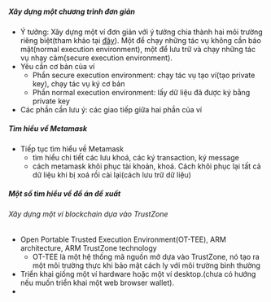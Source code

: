 ##### Xây dựng một chương trình đơn giản

- Ý tưởng: Xây dựng một ví đơn giản với ý tưởng chia thành hai môi trường riêng biệt(tham khảo tại [đây](https://ieeexplore.ieee.org/stamp/stamp.jsp?arnumber=8412192)). Một để chạy những tác vụ không cần bảo mật(normal execution environment), một để lưu trữ và chạy những tác vụ nhạy cảm(secure execution environment).
- Yêu cần cơ bản của ví
  - Phần secure execution environment: chạy tác vụ tạo ví(tạo private key), chạy tác vụ ký cơ bản
  - Phần normal execution environment: lấy dữ liệu đã được ký bằng private key
- Các phần cần lưu ý: các giao tiếp giữa hai phần của ví

##### Tìm hiểu về Metamask

- Tiếp tục tìm hiểu về Metamask
  - tìm hiểu chi tiết các lưu khoá, các ký transaction, ký message
  - cách metamask khôi phục tài khoản, khoá. Cách khôi phục lại tất cả dữ liệu khi bị xoá rồi cài lại(cách lưu trữ dữ liệu)

##### Một số tìm hiểu về đồ án đề xuất

###### Xây dựng một ví blockchain dựa vào TrustZone

- Open Portable Trusted Execution Environment(OT-TEE), ARM architecture, ARM TrustZone technology
  - OT-TEE là một hệ thống mã nguồn mở dựa vào TrustZone, nó tạo ra một môi trường thực khi bảo mật cách ly với môi trường bình thường
- Triển khai giống một ví hardware hoặc một ví desktop.(chưa có hướng nếu muốn triển khai một web browser wallet).
-
